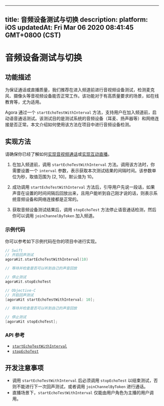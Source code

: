 
---
title: 音频设备测试与切换
description: 
platform: iOS
updatedAt: Fri Mar 06 2020 08:41:45 GMT+0800 (CST)
---
# 音频设备测试与切换
## 功能描述

为保证通话或直播质量，我们推荐在进入频道前进行音视频设备测试，检测麦克风、摄像头等音视频设备能否正常工作。该功能对于有高质量要求的场景，如在线教育等，尤为适用。

Agora 通过一个 `startEchoTestWithInterval` 方法，支持用户在加入频道前，启动语音通话测试。该测试目的是测试系统的音频设备（耳麦、扬声器等）和网络连接是否正常。本文介绍如何使用该方法在项目中进行音频设备检测。

## 实现方法

请确保你已经了解如何[实现音视频通话](../../cn/Video/start_call_ios.md)或[实现互动直播](../../cn/Video/start_live_ios.md)。

1. 在加入频道前，调用 `startEchoTestWithInterval` 方法。调用该方法时，你需要设置一个 `interval` 参数，表示获取本次测试结果的间隔时间。该参数单位为秒，取值范围为 [2, 10]，默认值为 10。

2. 成功调用 `startEchoTestWithInterval` 方法后，引导用户先说一段话，如果声音在设置的时间间隔后回放出来，且用户能听到自己刚才说的话，则表示系统音频设备和网络连接都是正常的。

3. 获取音频设备测试结果后，调用  `stopEchoTest` 方法停止语音通话检测，然后你可以调用 `joinChannelByToken` 加入频道。

### 示例代码

你可以参考如下示例代码在你的项目中进行实现。

```swift
// Swift
// 开启回声测试
agoraKit.startEchoTestWithInterval(10)

// 等待并检查是否可以听到自己的声音回放

// 停止测试
agoraKit.stopEchoTest
```

```objective-c
// Objective-C
// 开启回声测试
[agoraKit startEchoTestWithInterval: 10];

// 等待并检查是否可以听到自己的声音回放

// 停止测试
[agoraKit stopEchoTest];
```

### API 参考

- [`startEchoTestWithInterval`](https://docs.agora.io/cn/Video/API%20Reference/oc/Classes/AgoraRtcEngineKit.html#//api/name/startEchoTestWithInterval:successBlock:)
- [`stopEchoTest`](https://docs.agora.io/cn/Video/API%20Reference/oc/Classes/AgoraRtcEngineKit.html#//api/name/stopEchoTest)

## 开发注意事项

- 调用 `startEchoTestWithInterval` 后必须调用 `stopEchoTest` 以结束测试，否则不能进行下一次回声测试，或者调用 `joinChannelByToken` 进行通话。
- 直播场景下，`startEchoTestWithInterval` 仅能由用户角色为主播的用户调用。

